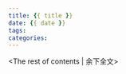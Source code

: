 ```yaml
---
title: {{ title }}
date: {{ date }}
tags:
categories:
---
```

<!-- more -->
<The rest of contents | 余下全文>
